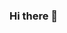 ### Hi there 👋

<!--
**Sherlocked-Blaire/Sherlocked-Blaire** is a ✨ _special_ ✨ repository because its `README.md` (this file) appears on your GitHub profile.

Here are some ideas to get you started:

- 🔭 I’m currently working on ...
- 🌱 I’m currently learning ...
- 👯 I’m looking to collaborate on ...
- 🤔 I’m looking for help with ...
- 💬 Ask me about ...
- 📫 How to reach me:  send a mail @ agadagbablessing@gmail.com
- 😄 Pronouns: She/Her
- ⚡ Fun fact: ...
-->
